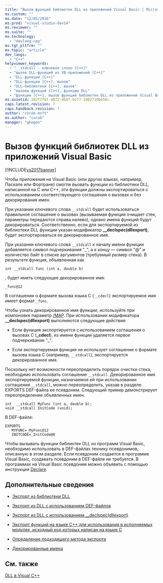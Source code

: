 ```yaml
---
title: "Вызов функций библиотек DLL из приложений Visual Basic | Microsoft Docs"
ms.custom: ""
ms.date: "12/05/2016"
ms.prod: "visual-studio-dev14"
ms.reviewer: ""
ms.suite: ""
ms.technology: 
  - "devlang-cpp"
ms.tgt_pltfrm: ""
ms.topic: "article"
dev_langs: 
  - "C++"
helpviewer_keywords: 
  - "__stdcall - ключевое слово [C++]"
  - "вызов DLL-функций из VB-приложений [C++]"
  - "DLL-функции [C++]"
  - "DLL-функции [C++], вызов"
  - "DLL-библиотеки [C++], вызов"
  - "вызовы функций [C++], функции DLL"
  - "функции [C++], вызов функций библиотек DLL из приложений Visual Basic"
ms.assetid: 282f7fbf-a0f2-4b9f-b277-1982710be56c
caps.latest.revision: 7
caps.handback.revision: 7
author: "corob-msft"
ms.author: "corob"
manager: "ghogen"
---
```

# Вызов функций библиотек DLL из приложений Visual Basic
[!INCLUDE[vs2017banner](../assembler/inline/includes/vs2017banner.md)]

Чтобы приложения на Visual Basic \(или других языках, например, Паскале или Фортране\) смогли вызвать функции из библиотеки DLL, написанной на C или C\+\+, эти функции должны экспортироваться с использованием соответствующего соглашения о вызовах и без декорирования имен.  
  
 При указании ключевого слова `__stdcall` будет использоваться правильное соглашение о вызовах \(вызываемая функция очищает стек, параметры передаются справа налево\), однако имена функций будут декорироваться.  Соответственно, если для экспортируемой из библиотеки DLL функции указан модификатор **\_\_declspec\(dllexport\)**, будет экспортироваться ее декорированное имя.  
  
 При указании ключевого слова `__stdcall` к началу имени функции добавляется символ подчеркивания "\_", а к концу — символ "@" и количество байт в списке аргументов \(требуемый размер стека\).  В результате функция, объявленная как  
  
```  
int __stdcall func (int a, double b)  
```  
  
 , будет иметь следующее декорированное имя:  
  
```  
_func@12  
```  
  
 В соглашении о формате вызова языка C \(`__cdecl`\) экспортируемое имя имеет формат `_func`.  
  
 Чтобы узнать декорированное имя функции, используйте при компоновке параметр [\/MAP](../build/reference/map-generate-mapfile.md).  При использовании модификатора **\_\_declspec\(dllexport\)** выполняются следующие действия:  
  
-   Если функция экспортируется с использованием соглашения о вызовах C \(**\_cdecl**\), из имени функции удаляется первое подчеркивание "\_".  
  
-   Если экспортируемая функция не использует соглашение о формате вызова языка C \(например, `__stdcall`\), экспортируется декорированное имя.  
  
 Поскольку нет возможности переопределить порядок очистки стека, необходимо использовать соглашение `__stdcall`.  Декорированное имя экспортируемой функции, назначаемое ей при использовании соглашения `__stdcall`, можно переопределить, указав в разделе EXPORTS DEF\-файла ее псевдоним.  Следующий пример демонстрирует переопределение объявленных имен.  
  
```  
int  __stdcall MyFunc (int a, double b);  
void __stdcall InitCode (void);  
```  
  
 В DEF\-файле:  
  
```  
EXPORTS  
   MYFUNC=_MyFunc@12  
   INITCODE=_InitCode@0  
```  
  
 Чтобы вызывать функции библиотек DLL из программ Visual Basic, необходимо использовать в DEF\-файлах технику псевдонимов, описанную в этом разделе.  Если псевдоним создается в программе Visual Basic, создавать псевдоним в DEF\-файле не требуется.  В программах на Visual Basic псевдоним можно объявить с помощью инструкции [Declare](../Topic/Declare%20Statement.md).  
  
## Дополнительные сведения  
  
-   [Экспорт из библиотеки DLL](../build/exporting-from-a-dll.md)  
  
-   [Экспорт из DLL с использованием DEF\-файлов](../build/exporting-from-a-dll-using-def-files.md)  
  
-   [Экспорт из DLL с использованием \_\_declspec\(dllexport\)](../build/exporting-from-a-dll-using-declspec-dllexport.md)  
  
-   [Экспорт функций на языке C\+\+ для использования в исполняемых модулях, исходный код которых написан на языке C](../build/exporting-cpp-functions-for-use-in-c-language-executables.md)  
  
-   [Определение подходящего метода экспорта](../build/determining-which-exporting-method-to-use.md)  
  
-   [Декорированные имена](../Topic/Decorated%20Names.md)  
  
## См. также  
 [DLL в Visual C\+\+](../build/dlls-in-visual-cpp.md)